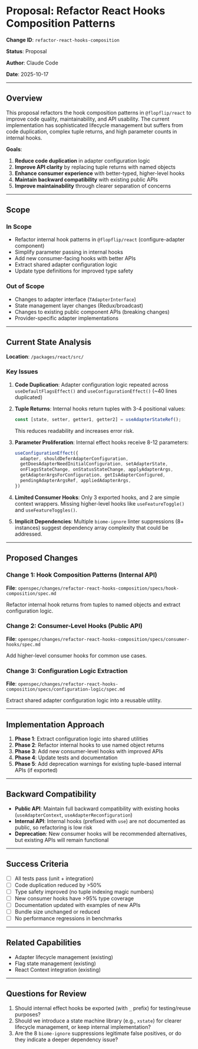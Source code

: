 # Proposal: Refactor React Hooks Composition Patterns

**Change ID**: `refactor-react-hooks-composition`

**Status**: Proposal

**Author**: Claude Code

**Date**: 2025-10-17

---

## Overview

This proposal refactors the hook composition patterns in `@flopflip/react` to improve code quality, maintainability, and API usability. The current implementation has sophisticated lifecycle management but suffers from code duplication, complex tuple returns, and high parameter counts in internal hooks.

**Goals**:
1. **Reduce code duplication** in adapter configuration logic
2. **Improve API clarity** by replacing tuple returns with named objects
3. **Enhance consumer experience** with better-typed, higher-level hooks
4. **Maintain backward compatibility** with existing public APIs
5. **Improve maintainability** through clearer separation of concerns

---

## Scope

### In Scope
- Refactor internal hook patterns in `@flopflip/react` (configure-adapter component)
- Simplify parameter passing in internal hooks
- Add new consumer-facing hooks with better APIs
- Extract shared adapter configuration logic
- Update type definitions for improved type safety

### Out of Scope
- Changes to adapter interface (`TAdapterInterface`)
- State management layer changes (Redux/broadcast)
- Changes to existing public component APIs (breaking changes)
- Provider-specific adapter implementations

---

## Current State Analysis

**Location**: `/packages/react/src/`

### Key Issues

1. **Code Duplication**: Adapter configuration logic repeated across `useDefaultFlagsEffect()` and `useConfigurationEffect()` (~40 lines duplicated)

2. **Tuple Returns**: Internal hooks return tuples with 3-4 positional values:
   ```typescript
   const [state, setter, getter1, getter2] = useAdapterStateRef();
   ```
   This reduces readability and increases error risk.

3. **Parameter Proliferation**: Internal effect hooks receive 8-12 parameters:
   ```typescript
   useConfigurationEffect({
     adapter, shouldDeferAdapterConfiguration,
     getDoesAdapterNeedInitialConfiguration, setAdapterState,
     onFlagsStateChange, onStatusStateChange, applyAdapterArgs,
     getAdapterArgsForConfiguration, getIsAdapterConfigured,
     pendingAdapterArgsRef, appliedAdapterArgs,
   })
   ```

4. **Limited Consumer Hooks**: Only 3 exported hooks, and 2 are simple context wrappers. Missing higher-level hooks like `useFeatureToggle()` and `useFeatureToggles()`.

5. **Implicit Dependencies**: Multiple `biome-ignore` linter suppressions (8+ instances) suggest dependency array complexity that could be addressed.

---

## Proposed Changes

### Change 1: Hook Composition Patterns (Internal API)

**File**: `openspec/changes/refactor-react-hooks-composition/specs/hook-composition/spec.md`

Refactor internal hook returns from tuples to named objects and extract configuration logic.

### Change 2: Consumer-Level Hooks (Public API)

**File**: `openspec/changes/refactor-react-hooks-composition/specs/consumer-hooks/spec.md`

Add higher-level consumer hooks for common use cases.

### Change 3: Configuration Logic Extraction

**File**: `openspec/changes/refactor-react-hooks-composition/specs/configuration-logic/spec.md`

Extract shared adapter configuration logic into a reusable utility.

---

## Implementation Approach

1. **Phase 1**: Extract configuration logic into shared utilities
2. **Phase 2**: Refactor internal hooks to use named object returns
3. **Phase 3**: Add new consumer-level hooks with improved APIs
4. **Phase 4**: Update tests and documentation
5. **Phase 5**: Add deprecation warnings for existing tuple-based internal APIs (if exported)

---

## Backward Compatibility

- **Public API**: Maintain full backward compatibility with existing hooks (`useAdapterContext`, `useAdapterReconfiguration`)
- **Internal API**: Internal hooks (prefixed with `use`) are not documented as public, so refactoring is low risk
- **Deprecation**: New consumer hooks will be recommended alternatives, but existing APIs will remain functional

---

## Success Criteria

- [ ] All tests pass (unit + integration)
- [ ] Code duplication reduced by >50%
- [ ] Type safety improved (no tuple indexing magic numbers)
- [ ] New consumer hooks have >95% type coverage
- [ ] Documentation updated with examples of new APIs
- [ ] Bundle size unchanged or reduced
- [ ] No performance regressions in benchmarks

---

## Related Capabilities

- Adapter lifecycle management (existing)
- Flag state management (existing)
- React Context integration (existing)

---

## Questions for Review

1. Should internal effect hooks be exported (with `_` prefix) for testing/reuse purposes?
2. Should we introduce a state machine library (e.g., `xstate`) for clearer lifecycle management, or keep internal implementation?
3. Are the 8 `biome-ignore` suppressions legitimate false positives, or do they indicate a deeper dependency issue?

